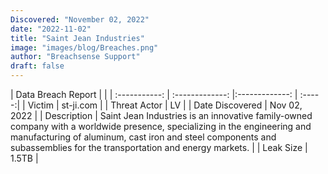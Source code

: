 ```yaml
---
Discovered: "November 02, 2022"
date: "2022-11-02"
title: "Saint Jean Industries"
image: "images/blog/Breaches.png"
author: "Breachsense Support"
draft: false
---
```


| Data Breach Report           |              | 
| :-----------: | :-------------:     |:-------------:    | :-----:|
| Victim      | st-ji.com      | 
| Threat Actor      | LV      | 
| Date Discovered      | Nov 02, 2022      | 
| Description      | Saint Jean Industries is an innovative family-owned company with a worldwide presence, specializing in the engineering and manufacturing of aluminum, cast iron and steel components and subassemblies for the transportation and energy markets.      | 
| Leak Size      | 1.5TB      | 

